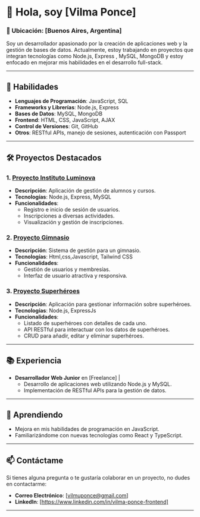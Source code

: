 

# 👋 Hola, soy [Vilma Ponce]

### 📍 Ubicación: [Buenos Aires, Argentina]

Soy un desarrollador apasionado por la creación de aplicaciones web y la gestión de bases de datos. Actualmente, estoy trabajando en proyectos que integran tecnologías como Node.js, Express , MySQL, MongoDB y estoy enfocado en mejorar mis habilidades en el desarrollo full-stack.

---

## 🚀 Habilidades

- **Lenguajes de Programación**: JavaScript, SQL
- **Frameworks y Librerías**: Node.js, Express
- **Bases de Datos**: MySQL, MongoDB
- **Frontend**: HTML, CSS, JavaScript, AJAX
- **Control de Versiones**: Git, GitHub
- **Otros**: RESTful APIs, manejo de sesiones, autenticación con Passport

---

## 🛠️ Proyectos Destacados

### 1. **[Proyecto Instituto Luminova](https://github.com/tu_usuario/tu_repositorio)**
   - **Descripción**: Aplicación de gestión de alumnos y cursos.
   - **Tecnologías**: Node.js, Express, MySQL
   - **Funcionalidades**:
     - Registro e inicio de sesión de usuarios.
     - Inscripciones a diversas actividades.
     - Visualización y gestión de inscripciones.

### 2. **[Proyecto Gimnasio](https://github.com/tu_usuario/tu_repositorio)**
   - **Descripción**: Sistema de gestión para un gimnasio.
   - **Tecnologías**: Html,css,Javascript, Tailwind CSS
   - **Funcionalidades**:
     - Gestión de usuarios y membresías.
     - Interfaz de usuario atractiva y responsiva.
       
### 3. **[Proyecto Superhéroes](https://github.com/tu_usuario/tu_repositorio)**
   - **Descripción**: Aplicación para gestionar información sobre superhéroes.
   - **Tecnologías**: Node.js, ExpressJs
   - **Funcionalidades**:
     - Listado de superhéroes con detalles de cada uno.
     - API RESTful para interactuar con los datos de superhéroes.
     - CRUD para añadir, editar y eliminar superhéroes.

---

## 📚 Experiencia

- **Desarrollador Web Junior** en [Freelance] | 
  - Desarrollo de aplicaciones web utilizando Node.js y MySQL.
  - Implementación de RESTful APIs para la gestión de datos.

---

## 🌱 Aprendiendo

- Mejora en mis habilidades de programación en JavaScript.
- Familiarizándome con nuevas tecnologías como React y TypeScript.

---

## 📫 Contáctame

Si tienes alguna pregunta o te gustaría colaborar en un proyecto, no dudes en contactarme:
- **Correo Electrónico**: [vilmuponce@gmail.com]
- **LinkedIn**: [https://www.linkedin.com/in/vilma-ponce-frontend]

---


